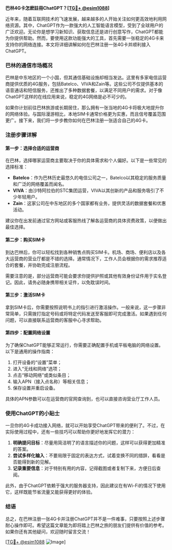 **巴林4G卡怎麽註冊ChatGPT？[[TG💪+ @esim1088](https://t.me/s/esim1088)]**

近年来，随着互联网技术的飞速发展，越来越多的人开始关注如何更高效地利用网络资源。其中，ChatGPT作为一款强大的人工智能语言模型，受到了全球用户的广泛欢迎。无论你是想学习新知识、获取信息还是进行创意写作，ChatGPT都能为你提供帮助。然而，要使用这款功能强大的工具，首先需要一张稳定的4G卡来支持你的网络连接。本文将详细讲解如何在巴林注册一张4G卡并顺利接入ChatGPT。

### 巴林的通信市场概况

巴林是中东地区的一个小国，但其通信基础设施却相当发达。这里有多家电信运营商提供优质的4G服务，包括Batelco、VIVA和Zain等。这些公司不仅提供基本的语音通话和短信服务，还推出了多种数据套餐，以满足不同用户的需求。对于像ChatGPT这样的在线应用来说，稳定的4G网络是必不可少的。

如果你计划前往巴林旅游或长期居住，那么拥有一张当地的4G卡将极大地提升你的网络体验。与国际漫游相比，本地SIM卡通常价格更为实惠，而且信号覆盖范围更广。接下来，我们将一步步教你如何在巴林注册一张适合自己的4G卡。

### 注册步骤详解

#### 第一步：选择合适的运营商

在巴林，选择哪家运营商主要取决于你的具体需求和个人偏好。以下是一些常见的选择标准：

- **Batelco**：作为巴林历史最悠久的电信公司之一，Batelco以其稳定的服务质量和广泛的网络覆盖而闻名。
- **VIVA**：由沙特阿拉伯的STC集团运营，VIVA以其创新的产品和服务吸引了不少年轻用户。
- **Zain**：这家公司在中东地区的多个国家都有业务，提供灵活的数据套餐和优惠活动。

建议你在出发前通过官方网站或客服热线了解各运营商的具体资费政策，以便做出最佳选择。

#### 第二步：购买SIM卡

到达巴林后，你可以轻松找到各种销售点购买SIM卡。机场、商场、便利店以及各大运营商的营业厅都是不错的选择。通常情况下，工作人员会根据你的需求推荐适合的套餐，并协助完成注册流程。

需要注意的是，部分运营商可能会要求你提供护照或其他有效身份证件用于实名登记。因此，请务必随身携带相关证件，以免耽误时间。

#### 第三步：激活SIM卡

拿到SIM卡后，你需要按照说明书上的指引进行激活操作。一般来说，这一步骤非常简单，只需拨打指定号码或将特定代码发送至客服即可完成激活。如果遇到任何问题，可以直接联系运营商的客服中心寻求帮助。

#### 第四步：配置网络设置

为了确保ChatGPT能够正常运行，你需要正确配置手机或平板电脑的网络设置。以下是通用的操作指南：

1. 打开设备的“设置”菜单；
2. 进入“无线和网络”选项；
3. 点击“移动网络”或类似条目；
4. 输入APN（接入点名称）等相关信息；
5. 保存设置并重启设备。

具体的APN参数可以在运营商的官网查询到，也可以直接咨询营业厅工作人员。

### 使用ChatGPT的小贴士

一旦你的4G卡成功接入网络，就可以开始享受ChatGPT带来的便利了。不过，在实际使用过程中，还有一些技巧可以帮助你更好地发挥它的潜力：

1. **明确提问目标**：尽量用简洁明了的语言描述你的问题，这样可以获得更加精准的答案。
2. **尝试多样化输入**：不要局限于固定的表达方式，试着变换不同的措辞，看看是否能得到新的见解。
3. **记录重要信息**：对于特别有用的内容，记得截图或者复制下来，方便日后查阅。

此外，由于ChatGPT依赖于强大的服务器支持，因此建议在有Wi-Fi的情况下使用它，这样既能节省流量又能获得更好的体验。

### 结语

总之，在巴林注册一张4G卡并注册ChatGPT并不是一件难事，只要按照上述步骤耐心操作即可。希望这篇文章能为即将踏上巴林之旅的朋友们提供有价值的参考。如果你还有其他疑问，欢迎随时留言交流！

[[TG💪+ @esim1088](https://t.me/s/esim1088) ![Image](https://i.postimg.cc/4NQfJmqS/Snipaste-2025-05-13-00-14-12.png)]